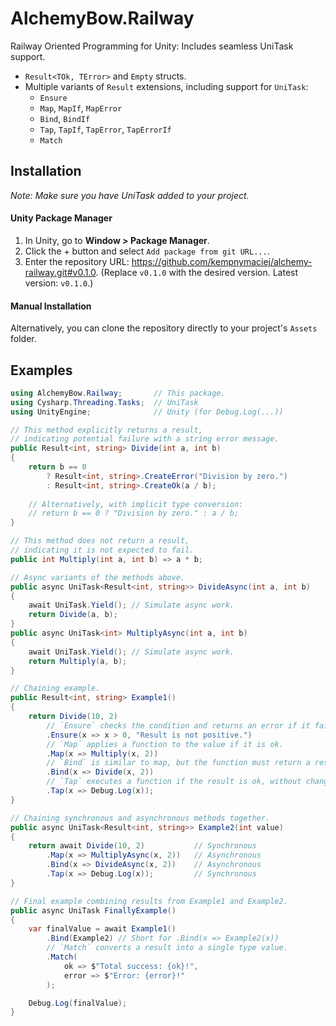 ﻿# AlchemyBow.Railway
Railway Oriented Programming for Unity: Includes seamless UniTask support.

* `Result<TOk, TError>` and `Empty` structs.
* Multiple variants of `Result` extensions, including support for `UniTask`:
  * `Ensure`
  * `Map`, `MapIf`, `MapError`
  * `Bind`, `BindIf`
  * `Tap`, `TapIf`, `TapError`, `TapErrorIf`
  * `Match`

## Installation
_Note: Make sure you have UniTask added to your project._

#### Unity Package Manager
1. In Unity, go to **Window > Package Manager**.
2. Click the + button and select `Add package from git URL...`.
3. Enter the repository URL: https://github.com/kempnymaciej/alchemy-railway.git#v0.1.0. (Replace `v0.1.0` with the desired version. Latest version: `v0.1.0`.)

#### Manual Installation
Alternatively, you can clone the repository directly to your project's `Assets` folder.

## Examples
```csharp
using AlchemyBow.Railway;       // This package.
using Cysharp.Threading.Tasks;  // UniTask
using UnityEngine;              // Unity (for Debug.Log(...))

// This method explicitly returns a result, 
// indicating potential failure with a string error message.
public Result<int, string> Divide(int a, int b)
{
    return b == 0 
        ? Result<int, string>.CreateError("Division by zero.") 
        : Result<int, string>.CreateOk(a / b);
    
    // Alternatively, with implicit type conversion:
    // return b == 0 ? "Division by zero." : a / b;
}

// This method does not return a result, 
// indicating it is not expected to fail.
public int Multiply(int a, int b) => a * b;

// Async variants of the methods above.
public async UniTask<Result<int, string>> DivideAsync(int a, int b)
{
    await UniTask.Yield(); // Simulate async work.
    return Divide(a, b);
}
public async UniTask<int> MultiplyAsync(int a, int b)
{
    await UniTask.Yield(); // Simulate async work.
    return Multiply(a, b);
}

// Chaining example.
public Result<int, string> Example1()
{
    return Divide(10, 2)
        // `Ensure` checks the condition and returns an error if it fails.
        .Ensure(x => x > 0, "Result is not positive.")
        // `Map` applies a function to the value if it is ok.
        .Map(x => Multiply(x, 2))
        // `Bind` is similar to map, but the function must return a result.
        .Bind(x => Divide(x, 2))
        // `Tap` executes a function if the result is ok, without changing the result.
        .Tap(x => Debug.Log(x));
}

// Chaining synchronous and asynchronous methods together.
public async UniTask<Result<int, string>> Example2(int value)
{
    return await Divide(10, 2)           // Synchronous
        .Map(x => MultiplyAsync(x, 2))   // Asynchronous
        .Bind(x => DivideAsync(x, 2))    // Asynchronous
        .Tap(x => Debug.Log(x));         // Synchronous
}

// Final example combining results from Example1 and Example2.
public async UniTask FinallyExample()
{
    var finalValue = await Example1()
        .Bind(Example2) // Short for .Bind(x => Example2(x))
        // `Match` converts a result into a single type value.
        .Match(
            ok => $"Total success: {ok}!",
            error => $"Error: {error}!"
        );

    Debug.Log(finalValue);
}
```
